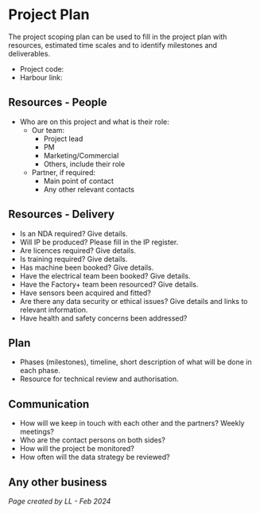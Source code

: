 # Project Plan

The project scoping plan can be used to fill in the project plan with resources, estimated time scales and to identify milestones and deliverables. 

* Project code: 
* Harbour link: 

## Resources - People

* Who are on this project and what is their role:
  * Our team:
    * Project lead
    * PM
    * Marketing/Commercial
    * Others, include their role
  * Partner, if required:
    * Main point of contact
    * Any other relevant contacts

## Resources - Delivery

* Is an NDA required? Give details.
* Will IP be produced? Please fill in the IP register. 
* Are licences required? Give details.
* Is training required? Give details.
* Has machine been booked? Give details.
* Have the electrical team been booked? Give details.
* Have the Factory+ team been resourced? Give details. 
* Have sensors been acquired and fitted? 
* Are there any data security or ethical issues?  Give details and links to relevant information. 
* Have health and safety concerns been addressed?

## Plan

* Phases (milestones), timeline, short description of what will be done in each phase.
* Resource for technical review and authorisation.


## Communication

* How will we keep in touch with each other and the partners? Weekly meetings?
* Who are the contact persons on both sides?
* How will the project be monitored?
* How often will the data strategy be reviewed?

## Any other business

*Page created by LL - Feb 2024*